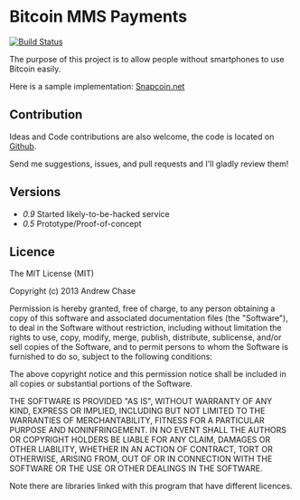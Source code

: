 Bitcoin MMS Payments
====================

[![Build Status](https://travis-ci.org/andychase/photomoney.png?branch=master)](https://travis-ci.org/andychase/photomoney)

The purpose of this project is to allow people without smartphones to use Bitcoin easily.

Here is a sample implementation: [Snapcoin.net](Snapcoin.net)


Contribution
------------

Ideas and Code contributions are also welcome, the code is located on
[Github](https://github.com/asperous/photomoney).

Send me suggestions, issues, and pull requests and I'll gladly review
them!

Versions
--------

-   *0.9* Started likely-to-be-hacked service
-   *0.5* Prototype/Proof-of-concept

Licence
-------

The MIT License (MIT)

Copyright (c) 2013 Andrew Chase

Permission is hereby granted, free of charge, to any person obtaining a
copy of this software and associated documentation files (the
"Software"), to deal in the Software without restriction, including
without limitation the rights to use, copy, modify, merge, publish,
distribute, sublicense, and/or sell copies of the Software, and to
permit persons to whom the Software is furnished to do so, subject to
the following conditions:

The above copyright notice and this permission notice shall be included
in all copies or substantial portions of the Software.

THE SOFTWARE IS PROVIDED "AS IS", WITHOUT WARRANTY OF ANY KIND, EXPRESS
OR IMPLIED, INCLUDING BUT NOT LIMITED TO THE WARRANTIES OF
MERCHANTABILITY, FITNESS FOR A PARTICULAR PURPOSE AND NONINFRINGEMENT.
IN NO EVENT SHALL THE AUTHORS OR COPYRIGHT HOLDERS BE LIABLE FOR ANY
CLAIM, DAMAGES OR OTHER LIABILITY, WHETHER IN AN ACTION OF CONTRACT,
TORT OR OTHERWISE, ARISING FROM, OUT OF OR IN CONNECTION WITH THE
SOFTWARE OR THE USE OR OTHER DEALINGS IN THE SOFTWARE.

Note there are libraries linked with this program that have different
licences.

